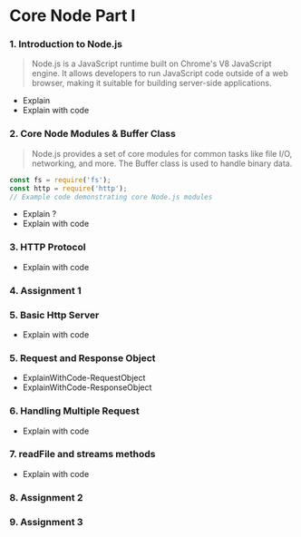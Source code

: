 # Core Node Part I
### 1. Introduction to Node.js
> Node.js is a JavaScript runtime built on Chrome's V8 JavaScript engine. It allows developers to run JavaScript code outside of a web browser, making it suitable for building server-side applications.
- Explain
- Explain with code
### 2. Core Node Modules & Buffer Class
> Node.js provides a set of core modules for common tasks like file I/O, networking, and more. The Buffer class is used to handle binary data.

```js
const fs = require('fs');
const http = require('http');
// Example code demonstrating core Node.js modules
```

- Explain ?
- Explain with code
### 3. HTTP Protocol
- Explain with code
### 4. Assignment 1
### 5. Basic Http Server
- Explain with code
### 5. Request and Response Object
- ExplainWithCode-RequestObject
- ExplainWithCode-ResponseObject
### 6. Handling Multiple Request
- Explain with code
### 7. readFile and streams methods
- Explain with code
### 8. Assignment 2
### 9. Assignment 3
